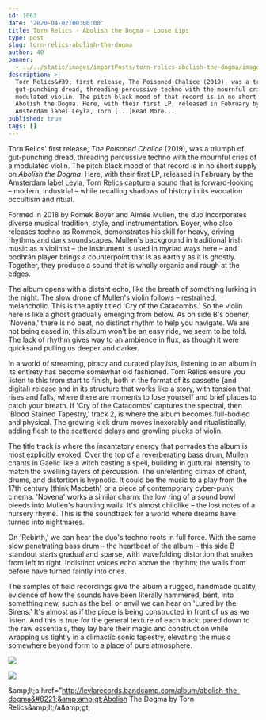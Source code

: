 ```yaml
---
id: 1063
date: '2020-04-02T00:00:00'
title: Torn Relics - Abolish the Dogma - Loose Lips
type: post
slug: torn-relics-abolish-the-dogma
author: 40
banner:
  - ../../static/images/importPosts/torn-relics-abolish-the-dogma/image1063.jpeg
description: >-
  Torn Relics&#39; first release, The Poisoned Chalice (2019), was a triumph of
  gut-punching dread, threading percussive techno with the mournful cries of a
  modulated violin. The pitch black mood of that record is in no short supply on
  Abolish the Dogma. Here, with their first LP, released in February by the
  Amsterdam label Leyla, Torn [...]Read More...
published: true
tags: []
---
```

Torn Relics' first release, _The Poisoned Chalice_ (2019), was a triumph of gut-punching dread, threading percussive techno with the mournful cries of a modulated violin. The pitch black mood of that record is in no short supply on _Abolish the Dogma_. Here, with their first LP, released in February by the Amsterdam label Leyla, Torn Relics capture a sound that is forward-looking – modern, industrial – while recalling shadows of history in its evocation occultism and ritual. 

Formed in 2018 by Romek Boyer and Aimée Mullen, the duo incorporates diverse musical tradition, style, and instrumentation. Boyer, who also releases techno as Rommek, demonstrates his skill for heavy, driving rhythms and dark soundscapes. Mullen's background in traditional Irish music as a violinist – the instrument is used in myriad ways here – and bodhrán player brings a counterpoint that is as earthly as it is ghostly. Together, they produce a sound that is wholly organic and rough at the edges.

The album opens with a distant echo, like the breath of something lurking in the night. The slow drone of Mullen's violin follows – restrained, melancholic. This is the aptly titled 'Cry of the Catacombs.' So the violin here is like a ghost gradually emerging from below. As on side B's opener, 'Novena,' there is no beat, no distinct rhythm to help you navigate. We are not being eased in; this album won't be an easy ride, we seem to be told. The lack of rhythm gives way to an ambience in flux, as though it were quicksand pulling us deeper and darker.

In a world of streaming, piracy and curated playlists, listening to an album in its entirety has become somewhat old fashioned. Torn Relics ensure you listen to this from start to finish, both in the format of its cassette (and digital) release and in its structure that works like a story, with tension that rises and falls, where there are moments to lose yourself and brief places to catch your breath. If 'Cry of the Catacombs' captures the spectral, then 'Blood Stained Tapestry,' track 2, is where the album becomes full-bodied and physical. The growing kick drum moves inexorably and ritualistically, adding flesh to the scattered delays and growling plucks of violin. 

The title track is where the incantatory energy that pervades the album is most explicitly evoked. Over the top of a reverberating bass drum, Mullen chants in Gaelic like a witch casting a spell, building in guttural intensity to match the swelling layers of percussion. The unrelenting climax of chant, drums, and distortion is hypnotic. It could be the music to a play from the 17th century (think Macbeth) or a piece of contemporary cyber-punk cinema. 'Novena' works a similar charm: the low ring of a sound bowl bleeds into Mullen's haunting wails. It's almost childlike – the lost notes of a nursery rhyme. This is the soundtrack for a world where dreams have turned into nightmares.

On 'Rebirth,' we can hear the duo's techno roots in full force. With the same slow penetrating bass drum – the heartbeat of the album – this side B standout starts gradual and sparse, with wavefolding distortion that snakes from left to right. Indistinct voices echo above the rhythm; the wails from before have turned faintly into cries.

The samples of field recordings give the album a rugged, handmade quality, evidence of how the sounds have been literally hammered, bent, into something new, such as the bell or anvil we can hear on 'Lured by the Sirens.' It's almost as if the piece is being constructed in front of us as we listen. And this is true for the general texture of each track: pared down to the raw essentials, they lay bare their magic and construction while wrapping us tightly in a climactic sonic tapestry, elevating the music somewhere beyond form to a place of pure atmosphere. 

![](/wp-content/uploads/live/img/wysiwyg/5e83111417d3c.jpg)

![](/wp-content/uploads/live/img/wysiwyg/5e83112e6447e.jpg)

&amp;amp;lt;a href=&#8221;http://leylarecords.bandcamp.com/album/abolish-the-dogma&#8221;&amp;amp;gt;Abolish The Dogma by Torn Relics&amp;amp;lt;/a&amp;amp;gt;